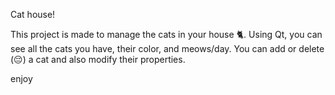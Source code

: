 Cat house!

This project is made to manage the cats in your house 🐈.
Using Qt, you can see all the cats you have, their color, and meows/day. You can add or delete (😔) a cat and also modify their properties.

enjoy
